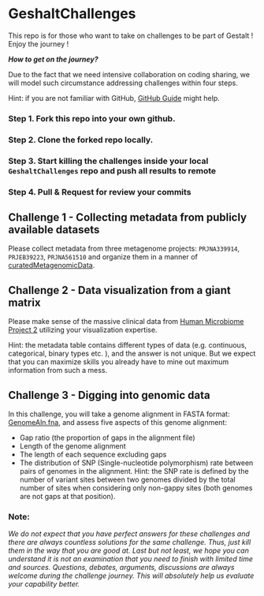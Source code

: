 # GeshaltChallenges
This repo is for those who want to take on challenges to be part of Gestalt ! Enjoy the journey !



***How to get on the journey?***

Due to the fact that we need intensive collaboration on coding sharing, we will model such circumstance addressing challenges within four steps. 

Hint: if you are not familiar with GitHub, [GitHub Guide](https://guides.github.com/) might help. 
### Step 1. Fork this repo into your own github.

### Step 2. Clone the forked repo locally.

### Step 3. Start killing the challenges inside your local `GeshaltChallenges` repo and push all results to remote

### Step 4.  Pull & Request for review your commits 

## Challenge 1 - Collecting metadata from publicly  available datasets 

Please collect metadata from three metagenome projects: `PRJNA339914`, `PRJEB39223`, `PRJNA561510` and organize them in a manner of [curatedMetagenomicData](https://github.com/waldronlab/curatedMetagenomicDataCuration/blob/master/inst/curated/AsnicarF_2017/AsnicarF_2017_metadata.tsv).  

## Challenge 2 - Data visualization from a giant matrix

Please make sense of the massive clinical data from [Human Microbiome Project 2](https://github.com/waldronlab/curatedMetagenomicDataCuration/blob/master/inst/curated/HMP_2019_ibdmdb/HMP_2019_ibdmdb_metadata.tsv) utilizing your visualization expertise.

Hint: the metadata table contains different types of data (e.g. continuous, categorical, binary types etc. ), and the answer is not unique. But we expect that you can maximize skills you already have to mine out maximum information from such a mess.

## Challenge 3 - Digging into genomic data

In this challenge, you will take a genome alignment in FASTA format: [GenomeAln.fna](), and assess five aspects of this genome alignment:

* Gap ratio (the proportion of gaps in the alignment file)
* Length of the genome alignment 
* The length of each sequence excluding gaps
* The distribution of SNP (Single-nucleotide polymorphism) rate between pairs of genomes in the alignment. Hint: the SNP rate is defined by the number of variant sites between two genomes divided by the total number of sites when considering only non-gappy sites (both genomes are not gaps at that position).



### Note:
*We do not expect that you have perfect answers for these challenges and there are always countless solutions for the same challenge. Thus, just kill them in the way that you are good at. Last but not least, we hope you can understand it is not an examination that you need to finish with limited time and sources. Questions, debates, arguments, discussions are always welcome during the challenge journey. This will absolutely help us evaluate your capability better.*  

 